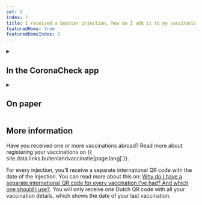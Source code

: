```yaml
---
set: 2
index: 7
title: I received a booster injection, how do I add it to my vaccination certificate?
featuredHome: true
featuredHomeIndex: 2
---
```

<details class="details">
<summary><h2>In the CoronaCheck app</h2></summary>
<div markdown="1">
Vaccinations are not retrieved automatically. Therefore, after every injection, you need to retrieve your vaccination details again by logging in with DigiD. Click on the ‘+’ symbol in the top right corner of the app and add a vaccination certificate. 
</div>
</details>

<details class="details">
<summary><h2>On paper</h2></summary>
<div markdown="1">
Go to [www.coronacheck.nl/en/print](/print) and make create a new vaccination certificate. Your booster injection will be added to your certificate.
</div>
</details>

## More information

Have you received one or more vaccinations abroad? Read more about registering your vaccinations on {{ site.data.links.buitenlandvaccinatie[page.lang] }}.

For every injection, you’ll receive a separate international QR code with the date of the injection. You can read more about this on: [Why do I have a separate international QR code for every vaccination I’ve had? And which one should I use?](/en/faq/3-5-waarom-heb-ik-voor-elke-prik-een-internationale-qr-code/). You will only receive one Dutch QR code with all your vaccination details, which shows the date of your last vaccination.
